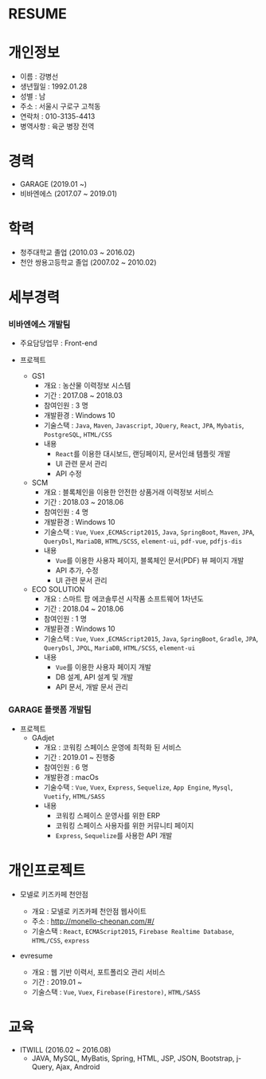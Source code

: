 # RESUME

# 개인정보

- 이름 : 강병선
- 생년월일 : 1992.01.28
- 성별 : 남
- 주소 : 서울시 구로구 고척동
- 연락처 : 010-3135-4413
- 병역사항 : 육군 병장 전역

# 경력

- GARAGE (2019.01 ~)
- 비바엔에스 (2017.07 ~ 2019.01)

# 학력

- 청주대학교 졸업 (2010.03 ~ 2016.02)
- 천안 쌍용고등학교 졸업 (2007.02 ~ 2010.02)

# 세부경력

### 비바엔에스 개발팀

- 주요담당업무 : Front-end

- 프로젝트
  - GS1
    - 개요 : 농산물 이력정보 시스템
    - 기간 : 2017.08 ~ 2018.03
    - 참여인원 : 3 명
    - 개발환경 : Windows 10
    - 기술스택 : `Java`, `Maven`, `Javascript`, `JQuery`, `React`, `JPA`, `Mybatis`, `PostgreSQL`, `HTML/CSS`
    - 내용
      - `React`를 이용한 대시보드, 랜딩페이지, 문서인쇄 템플릿 개발
      - UI 관련 문서 관리
      - API 수정
  - SCM
    - 개요 : 블록체인을 이용한 안전한 상품거래 이력정보 서비스
    - 기간 : 2018.03 ~ 2018.06
    - 참여인원 : 4 명
    - 개발환경 : Windows 10
    - 기술스택 : `Vue`, `Vuex` ,`ECMAScript2015`, `Java`, `SpringBoot`, `Maven`, `JPA`, `QueryDsl`, `MariaDB`, `HTML/SCSS`, `element-ui`, `pdf-vue`, `pdfjs-dis`
    - 내용
      - `Vue`를 이용한 사용자 페이지, 블록체인 문서(PDF) 뷰 페이지 개발
      - API 추가, 수정
      - UI 관련 문서 관리
  - ECO SOLUTION
    - 개요 : 스마트 팜 에코솔루션 시작품 소프트웨어 1차년도
    - 기간 : 2018.04 ~ 2018.06
    - 참여인원 : 1 명
    - 개발환경 : Windows 10
    - 기술스택 : `Vue`, `Vuex` ,`ECMAScript2015`, `Java`, `SpringBoot`, `Gradle`, `JPA`, `QueryDsl`, `JPQL`, `MariaDB`, `HTML/SCSS`, `element-ui`
    - 내용
      - `Vue`를 이용한 사용자 페이지 개발
      - DB 설계, API 설계 및 개발
      - API 문서, 개발 문서 관리

### GARAGE 플랫폼 개발팀

- 프로젝트
  - GAdjet
    - 개요 : 코워킹 스페이스 운영에 최적화 된 서비스
    - 기간 : 2019.01 ~ 진행중
    - 참여인원 : 6 명
    - 개발환경 : macOs
    - 기술수택 : `Vue`, `Vuex`, `Express`, `Sequelize`, `App Engine`, `Mysql`, `Vuetify`, `HTML/SASS`
    - 내용
      - 코워킹 스페이스 운영사를 위한 ERP
      - 코워킹 스페이스 사용자를 위한 커뮤니티 페이지
      - `Express`, `Sequelize`를 사용한 API 개발

# 개인프로젝트

- 모넬로 키즈카페 천안점

  - 개요 : 모넬로 키즈카페 천안점 웹사이트
  - 주소 : http://monello-cheonan.com/#/
  - 기술스택 : `React`, `ECMAScript2015`, `Firebase Realtime Database`, `HTML/CSS`, `express`

- evresume
  - 개요 : 웹 기반 이력서, 포트폴리오 관리 서비스
  - 기간 : 2019.01 ~
  - 기술스택 : `Vue`, `Vuex`, `Firebase(Firestore)`, `HTML/SASS`

# 교육

- ITWILL (2016.02 ~ 2016.08)
  - JAVA, MySQL, MyBatis, Spring, HTML, JSP, JSON, Bootstrap, j-Query, Ajax, Android
